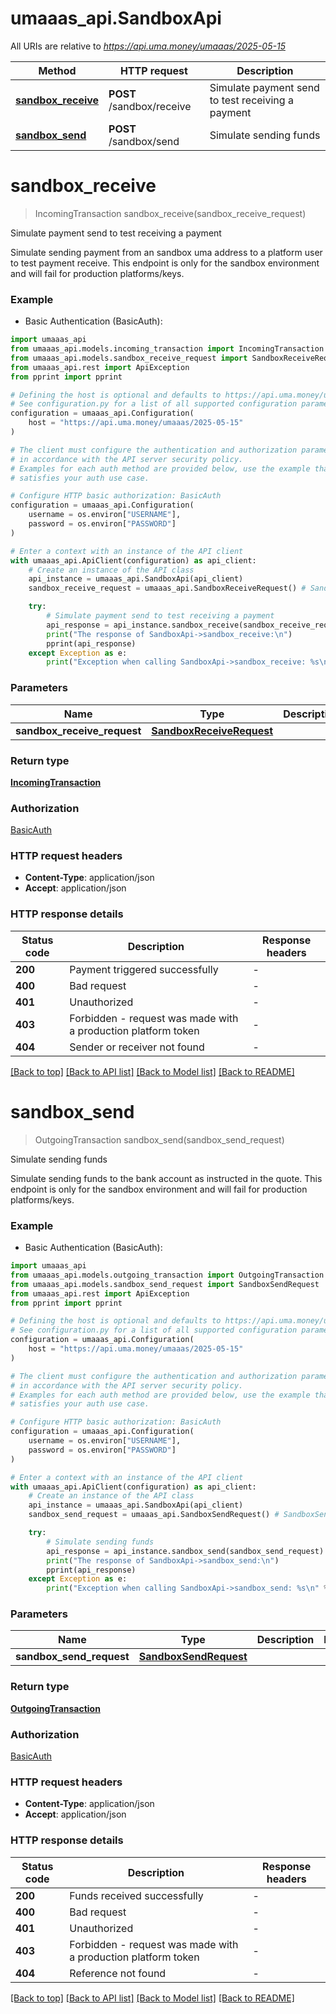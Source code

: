 # umaaas_api.SandboxApi

All URIs are relative to *https://api.uma.money/umaaas/2025-05-15*

Method | HTTP request | Description
------------- | ------------- | -------------
[**sandbox_receive**](SandboxApi.md#sandbox_receive) | **POST** /sandbox/receive | Simulate payment send to test receiving a payment
[**sandbox_send**](SandboxApi.md#sandbox_send) | **POST** /sandbox/send | Simulate sending funds


# **sandbox_receive**
> IncomingTransaction sandbox_receive(sandbox_receive_request)

Simulate payment send to test receiving a payment

Simulate sending payment from an sandbox uma address to a platform user to test payment receive.
This endpoint is only for the sandbox environment and will fail for production platforms/keys.


### Example

* Basic Authentication (BasicAuth):

```python
import umaaas_api
from umaaas_api.models.incoming_transaction import IncomingTransaction
from umaaas_api.models.sandbox_receive_request import SandboxReceiveRequest
from umaaas_api.rest import ApiException
from pprint import pprint

# Defining the host is optional and defaults to https://api.uma.money/umaaas/2025-05-15
# See configuration.py for a list of all supported configuration parameters.
configuration = umaaas_api.Configuration(
    host = "https://api.uma.money/umaaas/2025-05-15"
)

# The client must configure the authentication and authorization parameters
# in accordance with the API server security policy.
# Examples for each auth method are provided below, use the example that
# satisfies your auth use case.

# Configure HTTP basic authorization: BasicAuth
configuration = umaaas_api.Configuration(
    username = os.environ["USERNAME"],
    password = os.environ["PASSWORD"]
)

# Enter a context with an instance of the API client
with umaaas_api.ApiClient(configuration) as api_client:
    # Create an instance of the API class
    api_instance = umaaas_api.SandboxApi(api_client)
    sandbox_receive_request = umaaas_api.SandboxReceiveRequest() # SandboxReceiveRequest | 

    try:
        # Simulate payment send to test receiving a payment
        api_response = api_instance.sandbox_receive(sandbox_receive_request)
        print("The response of SandboxApi->sandbox_receive:\n")
        pprint(api_response)
    except Exception as e:
        print("Exception when calling SandboxApi->sandbox_receive: %s\n" % e)
```



### Parameters


Name | Type | Description  | Notes
------------- | ------------- | ------------- | -------------
 **sandbox_receive_request** | [**SandboxReceiveRequest**](SandboxReceiveRequest.md)|  | 

### Return type

[**IncomingTransaction**](IncomingTransaction.md)

### Authorization

[BasicAuth](../README.md#BasicAuth)

### HTTP request headers

 - **Content-Type**: application/json
 - **Accept**: application/json

### HTTP response details

| Status code | Description | Response headers |
|-------------|-------------|------------------|
**200** | Payment triggered successfully |  -  |
**400** | Bad request |  -  |
**401** | Unauthorized |  -  |
**403** | Forbidden - request was made with a production platform token |  -  |
**404** | Sender or receiver not found |  -  |

[[Back to top]](#) [[Back to API list]](../README.md#documentation-for-api-endpoints) [[Back to Model list]](../README.md#documentation-for-models) [[Back to README]](../README.md)

# **sandbox_send**
> OutgoingTransaction sandbox_send(sandbox_send_request)

Simulate sending funds

Simulate sending funds to the bank account as instructed in the quote. 
This endpoint is only for the sandbox environment and will fail for production platforms/keys.


### Example

* Basic Authentication (BasicAuth):

```python
import umaaas_api
from umaaas_api.models.outgoing_transaction import OutgoingTransaction
from umaaas_api.models.sandbox_send_request import SandboxSendRequest
from umaaas_api.rest import ApiException
from pprint import pprint

# Defining the host is optional and defaults to https://api.uma.money/umaaas/2025-05-15
# See configuration.py for a list of all supported configuration parameters.
configuration = umaaas_api.Configuration(
    host = "https://api.uma.money/umaaas/2025-05-15"
)

# The client must configure the authentication and authorization parameters
# in accordance with the API server security policy.
# Examples for each auth method are provided below, use the example that
# satisfies your auth use case.

# Configure HTTP basic authorization: BasicAuth
configuration = umaaas_api.Configuration(
    username = os.environ["USERNAME"],
    password = os.environ["PASSWORD"]
)

# Enter a context with an instance of the API client
with umaaas_api.ApiClient(configuration) as api_client:
    # Create an instance of the API class
    api_instance = umaaas_api.SandboxApi(api_client)
    sandbox_send_request = umaaas_api.SandboxSendRequest() # SandboxSendRequest | 

    try:
        # Simulate sending funds
        api_response = api_instance.sandbox_send(sandbox_send_request)
        print("The response of SandboxApi->sandbox_send:\n")
        pprint(api_response)
    except Exception as e:
        print("Exception when calling SandboxApi->sandbox_send: %s\n" % e)
```



### Parameters


Name | Type | Description  | Notes
------------- | ------------- | ------------- | -------------
 **sandbox_send_request** | [**SandboxSendRequest**](SandboxSendRequest.md)|  | 

### Return type

[**OutgoingTransaction**](OutgoingTransaction.md)

### Authorization

[BasicAuth](../README.md#BasicAuth)

### HTTP request headers

 - **Content-Type**: application/json
 - **Accept**: application/json

### HTTP response details

| Status code | Description | Response headers |
|-------------|-------------|------------------|
**200** | Funds received successfully |  -  |
**400** | Bad request |  -  |
**401** | Unauthorized |  -  |
**403** | Forbidden - request was made with a production platform token |  -  |
**404** | Reference not found |  -  |

[[Back to top]](#) [[Back to API list]](../README.md#documentation-for-api-endpoints) [[Back to Model list]](../README.md#documentation-for-models) [[Back to README]](../README.md)

